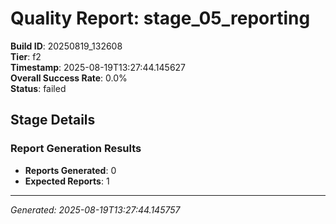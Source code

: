 # Quality Report: stage_05_reporting

**Build ID**: 20250819_132608  
**Tier**: f2  
**Timestamp**: 2025-08-19T13:27:44.145627  
**Overall Success Rate**: 0.0%  
**Status**: failed

## Stage Details

### Report Generation Results

- **Reports Generated**: 0
- **Expected Reports**: 1

---
*Generated: 2025-08-19T13:27:44.145757*
